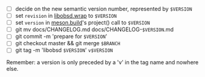 <!--
Copyright (c) 2022 Guilherme Janczak <guilherme.janczak@yandex.com>

Permission to use, copy, modify, and distribute this software for any
purpose with or without fee is hereby granted, provided that the above
copyright notice and this permission notice appear in all copies.

THE SOFTWARE IS PROVIDED "AS IS" AND THE AUTHOR DISCLAIMS ALL WARRANTIES
WITH REGARD TO THIS SOFTWARE INCLUDING ALL IMPLIED WARRANTIES OF
MERCHANTABILITY AND FITNESS. IN NO EVENT SHALL THE AUTHOR BE LIABLE FOR
ANY SPECIAL, DIRECT, INDIRECT, OR CONSEQUENTIAL DAMAGES OR ANY DAMAGES
WHATSOEVER RESULTING FROM LOSS OF USE, DATA OR PROFITS, WHETHER IN AN
ACTION OF CONTRACT, NEGLIGENCE OR OTHER TORTIOUS ACTION, ARISING OUT OF
OR IN CONNECTION WITH THE USE OR PERFORMANCE OF THIS SOFTWARE.
-->

- [ ] decide on the new semantic version number, represented by `$VERSION`
- [ ] set `revision` in [libobsd.wrap](libobsd.wrap) to `$VERSION`
- [ ] set `version` in [meson.build](meson.build)'s project() call to `$VERSION`
- [ ] git mv docs/CHANGELOG.md docs/CHANGELOG-`$VERSION`.md
- [ ] git commit -m 'prepare for `$VERSION`'
- [ ] git checkout master && git merge `$BRANCH`
- [ ] git tag -m 'libobsd `$VERSION`' `v$VERSION`

Remember: a version is only preceded by a 'v' in the tag name and nowhere else.
